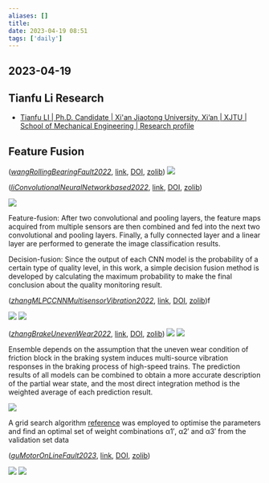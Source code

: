 ```yaml
---
aliases: []
title: 
date: 2023-04-19 08:51
tags: ['daily']
---
```


## 2023-04-19


## Tianfu Li Research 
- [Tianfu LI | Ph.D. Candidate | Xi'an Jiaotong University, Xi’an | XJTU | School of Mechanical Engineering | Research profile](https://www.researchgate.net/profile/Tianfu-Li-4)


## Feature Fusion
(_[wangRollingBearingFault2022](zotero://select/library/items/JA4HCU4I)_, [link](https://www.mdpi.com/1099-4300/24/5/573), [DOI](https://doi.org/10.3390/e24050573), [zolib](https://www.zotero.org/irosyadi/items/JA4HCU4I))
![](https://www.mdpi.com/entropy/entropy-24-00573/article_deploy/html/images/entropy-24-00573-g002-550.jpg)


(_[liConvolutionalNeuralNetworkbased2022](zotero://select/library/items/L6RP4SZY)_, [link](https://www.sciencedirect.com/science/article/pii/S0278612522001194), [DOI](https://doi.org/10.1016/j.jmsy.2022.07.007), [zolib](https://www.zotero.org/irosyadi/items/L6RP4SZY))

![](https://ars.els-cdn.com/content/image/1-s2.0-S0278612522001194-gr6.jpg)

Feature-fusion: After two convolutional and pooling layers, the feature maps acquired from multiple sensors are then combined and fed into the next two convolutional and pooling layers. Finally, a fully connected layer and a linear layer are performed to generate the image classification results. 

Decision-fusion: Since the output of each CNN model is the probability of a certain type of quality level, in this work, a simple decision fusion method is developed by calculating the maximum probability to make the final conclusion about the quality monitoring result.

(_[zhangMLPCCNNMultisensorVibration2022](zotero://select/library/items/V8N4I8ZG)_, [link](https://www.sciencedirect.com/science/article/pii/S0263224121012975), [DOI](https://doi.org/10.1016/j.measurement.2021.110407), [zolib](https://www.zotero.org/irosyadi/items/V8N4I8ZG))f

![](https://ars.els-cdn.com/content/image/1-s2.0-S0263224121012975-gr1.jpg)
![](https://ars.els-cdn.com/content/image/1-s2.0-S0263224121012975-gr2.jpg)

(_[zhangBrakeUnevenWear2022](zotero://select/library/items/DS54RVKA)_, [link](https://www.sciencedirect.com/science/article/pii/S1350630722001935), [DOI](https://doi.org/10.1016/j.engfailanal.2022.106219), [zolib](https://www.zotero.org/irosyadi/items/DS54RVKA))
![](https://ars.els-cdn.com/content/image/1-s2.0-S1350630722001935-gr13_lrg.jpg)
![](https://ars.els-cdn.com/content/image/1-s2.0-S1350630722001935-gr10.jpg)

Ensemble depends on the assumption that the uneven wear condition of friction block in the braking system induces multi-source vibration responses in the braking process of high-speed trains. 
The prediction results of all models can be combined to obtain a more accurate description of the partial wear state, and the most direct integration method is the weighted average of each prediction result.

![](https://ars.els-cdn.com/content/image/1-s2.0-S1350630722001935-gr12.jpg)

A grid search algorithm [reference](https://www.sciencedirect.com/science/article/pii/S1350630722001935#b0185) was employed to optimise the parameters and find an optimal set of weight combinations α1′, α2′ and α3′ from the validation set data


(_[guMotorOnLineFault2023](zotero://select/library/items/DQJGVVT2)_, [link](https://www.mdpi.com/2076-3417/13/7/4192), [DOI](https://doi.org/10.3390/app13074192), [zolib](https://www.zotero.org/irosyadi/items/DQJGVVT2))

![](https://www.mdpi.com/applsci/applsci-13-04192/article_deploy/html/images/applsci-13-04192-g002.png)
![](https://www.mdpi.com/applsci/applsci-13-04192/article_deploy/html/images/applsci-13-04192-g007.png)